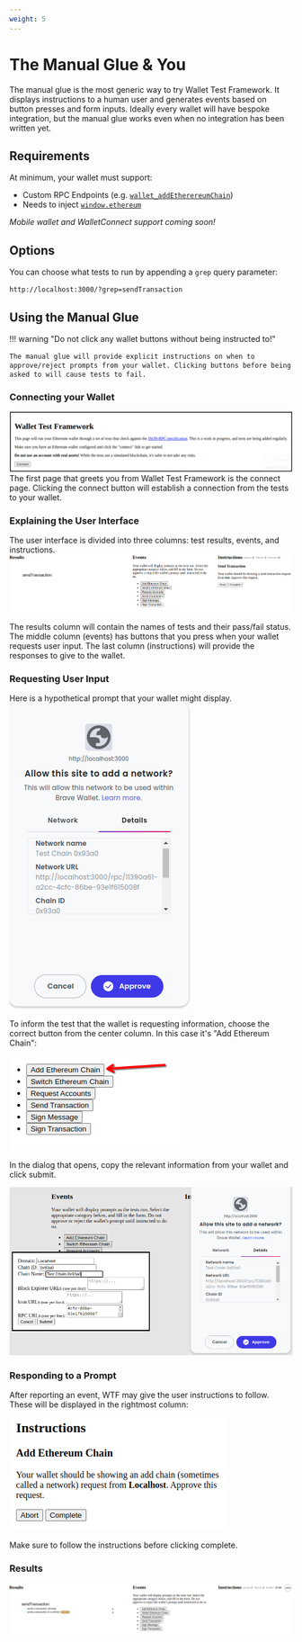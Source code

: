 ```yaml
---
weight: 5
---
```


# The Manual Glue & You

The manual glue is the most generic way to try Wallet Test Framework. It displays instructions to a human user and generates events based on button presses and form inputs. Ideally every wallet will have bespoke integration, but the manual glue works even when no integration has been written yet.

## Requirements

At minimum, your wallet must support:

- Custom RPC Endpoints (e.g. [`wallet_addEtherereumChain`](https://eips.ethereum.org/EIPS/eip-3085))
- Needs to inject [`window.ethereum`](https://eips.ethereum.org/EIPS/eip-1193)

_Mobile wallet and WalletConnect support coming soon!_

## Options

You can choose what tests to run by appending a `grep` query parameter:

```
http://localhost:3000/?grep=sendTransaction
```

## Using the Manual Glue

!!! warning "Do not click any wallet buttons without being instructed to!"

    The manual glue will provide explicit instructions on when to approve/reject prompts from your wallet. Clicking buttons before being asked to will cause tests to fail.

### Connecting your Wallet

![image](./img/glue-001.png)
The first page that greets you from Wallet Test Framework is the connect page. Clicking the connect button will establish a connection from the tests to your wallet.

### Explaining the User Interface

The user interface is divided into three columns: test results, events, and instructions.
![image](./img/glue-002.png)

The results column will contain the names of tests and their pass/fail status. The middle column (events) has buttons that you press when your wallet requests user input. The last column (instructions) will provide the responses to give to the wallet.

### Requesting User Input

Here is a hypothetical prompt that your wallet might display.
![image](./img/glue-003.png)

To inform the test that the wallet is requesting information, choose the correct button from the center column. In this case it's "Add Ethereum Chain":

![image](./img/glue-004.png)

In the dialog that opens, copy the relevant information from your wallet and click submit.

![image](./img/glue-005.png)

### Responding to a Prompt

After reporting an event, WTF may give the user instructions to follow. These will be displayed in the rightmost column:

![image](./img/glue-006.png)

Make sure to follow the instructions before clicking complete.

### Results

![image](./img/glue-007.png)
